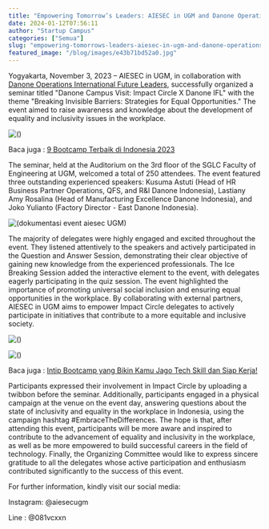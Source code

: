 ```yaml
---
title: "Empowering Tomorrow’s Leaders: AIESEC in UGM and Danone Operations International Join Forces in the Pursuit of Equality and Inclusion"
date: 2024-01-12T07:56:11
author: "Startup Campus"
categories: ["Semua"]
slug: "empowering-tomorrows-leaders-aiesec-in-ugm-and-danone-operations-international-join-forces-in-the-pursuit-of-equality-and-inclusion"
featured_image: "/blog/images/e43b71bd52a0.jpg"
---
```


Yogyakarta, November 3, 2023 – AIESEC in UGM, in collaboration with [Danone Operations International Future Leaders](https://www.careers-page.com/lifeatfmcg/job/QX87498R), successfully organized a seminar titled "Danone Campus Visit: Impact Circle X Danone IFL" with the theme "Breaking Invisible Barriers: Strategies for Equal Opportunities." The event aimed to raise awareness and knowledge about the development of equality and inclusivity issues in the workplace.

![()](/uploads/2024/01/4.jpg)

Baca juga : [9 Bootcamp Terbaik di Indonesia 2023](https://startupcampus.id/blog/9-bootcamp-terbaik-di-indonesia-2023/)

The seminar, held at the Auditorium on the 3rd floor of the SGLC Faculty of Engineering at UGM, welcomed a total of 250 attendees. The event featured three outstanding experienced speakers: Kusuma Astuti (Head of HR Business Partner Operations, QFS, and R&I Danone Indonesia), Lastiany Amy Rosalina (Head of Manufacturing Excellence Danone Indonesia), and Joko Yulianto (Factory Director - East Danone Indonesia).

![(dokumentasi event aiesec UGM)](/uploads/2024/01/1.jpg)

The majority of delegates were highly engaged and excited throughout the event. They listened attentively to the speakers and actively participated in the Question and Answer Session, demonstrating their clear objective of gaining new knowledge from the experienced professionals. The Ice Breaking Session added the interactive element to the event, with delegates eagerly participating in the quiz session. The event highlighted the importance of promoting universal social inclusion and ensuring equal opportunities in the workplace. By collaborating with external partners, AIESEC in UGM aims to empower Impact Circle delegates to actively participate in initiatives that contribute to a more equitable and inclusive society.

![()](/uploads/2024/01/3.jpg)

![()](/uploads/2024/01/2.jpg)

Baca juga : [Intip Bootcamp yang Bikin Kamu Jago Tech Skill dan Siap Kerja!](https://startupcampus.id/blog/intip-bootcamp-yang-bikin-kamu-jago-tech-skill-dan-siap-kerja/)

Participants expressed their involvement in Impact Circle by uploading a twibbon before the seminar. Additionally, participants engaged in a physical campaign at the venue on the event day, answering questions about the state of inclusivity and equality in the workplace in Indonesia, using the campaign hashtag #EmbraceTheDifferences. The hope is that, after attending this event, participants will be more aware and inspired to contribute to the advancement of equality and inclusivity in the workplace, as well as be more empowered to build successful careers in the field of technology. Finally, the Organizing Committee would like to express sincere gratitude to all the delegates whose active participation and enthusiasm contributed significantly to the success of this event.

For further information, kindly visit our social media:

Instagram: @aiesecugm

Line : @081vcxxn